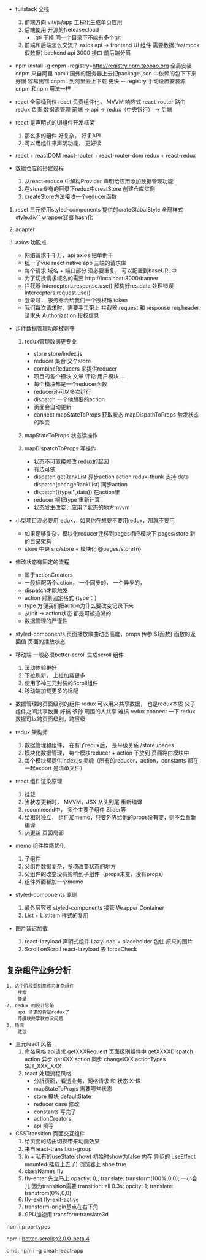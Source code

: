 - fullstack 全栈
    1. 前端方向 vitejs/app  工程化生成单页应用
    2. 后端使用 开源的Neteasecloud
        - .gti 干掉
            同一个目录下不能有多个git
    3. 前端和后端怎么交流？
        axios api -> 
        frontend UI 组件  需要数据(fastmock 假数据)
        backend  api 3000 接口 
        前后端分离

- npm install -g cnpm -registry=http://registry.npm.taobao.org
    全局安装 cnpm  来自阿里
    npm i 国外的服务器上去把package.json 中依赖的包下下来  好慢 容易出错
    cnpm i 到阿里云上下载 更快
    -- registry 手动设置安装源
    cnpm 和npm 用法一样

- react 全家桶到位
    react 负责组件化， MVVM 响应式
    react-router 路由
    redux 负责 数据流管理
        前端 ->  api ->  redux（中央银行） -> 后端

- react 是声明式的UI组件开发框架
    1. 那么多的组件 好复杂， 好多API
    2. 可以用组件来声明功能， 更好读 
    
- react + reactDOM 
    react-router + react-router-dom
    redux + react-redux 

- 数据仓库的搭建过程
    1. 从react-reduce 中解构Provider
        声明给应用添加数据管理功能
    2. 在store专有的目录下redux中creatStore 创建仓库实例
    3. createStore方法接收一个reducer函数

1. reset
    三元使用styled-components 提供的crateGlobalStyle 全局样式
    style.div`` wrapper容器 hash化
2. adapter

3. axios 功能点
    - 网络请求千千万，api axios 把单例干
    - 统一了vue raect  native app 三端的请求库
    - 每个请求 域名 + 端口部分 没必要重复，
        可以配置到baseURL中
    - 为了切换请求域名的需要
        http://localhost:3000/banner
    - 拦截器 interceptors.response.use()
        解构好res.data  处理错误
    interceptors.request.use()
    - 登录时， 服务器会给我们一个授权码 token
    - 我们每次请求时，需要手工带上
        拦截器 request 和 response
        req.header  请求头  Authorization 授权信息
        
- 组件数据管理功能被剥夺
    1. redux管理数据更专业
        - store store/index.js
        - reducer 集合 交个store
        - combineReducers 来提供reducer
        - 项目的各个模块  文章 评论 用户模块 ...
        - 每个模块都是一个reducer函数
        - reducer还可以多次运行 
        - dispatch 一个他想要的action
        - 页面会自动更新
        - connect mapStateToProps 获取状态
            mapDispathToProps 触发状态的改变

    2. mapStateToProps 状态读操作

    3. mapDispatchToProps 写操作
        - 状态不可直接修改 redux的起因
        - 有法可依 
        - dispatch getRankList 异步action action redux-thunk 支持
            data dispatch(changeRankList) 同步action
        - dispatch({type:'',data}) 在action里
        - reducer 根据type 重新计算
        - 状态发生改变，应用了状态的地方mvvm

- 小型项目没必要用redux，
    如果你在想要不要用redux，那就不要用
    - 如果足够复杂，模块化reducer迁移到pages相应模块下
        pages/store 新的目录架构
    - store 中央 src/store + 模块化  @pages/store{n}

- 修改状态有固定的流程
    - 属于actionCreators
    - 一般标配两个action， 一个同步的， 一个异步的，
    - dispatch才能触发
    - action 对象固定格式 {type：}
    - type 方便我们把action为什么要改变记录下来
    - 从init -> action状态 都是可被追溯的
    - 数据管理的严谨性

- styled-components
    页面播放歌曲动态高度，props 传参
    ${函数} 函数的返回值
    页面的播放状态

- 移动端 一般必须better-scroll 生成scroll 组件
    1. 滚动体验更好
    2. 下拉刷新， 上拉加载更多
    3. 使用了神三元封装的Scroll组件
    4. 移动端加载更多的标配

- 数据管理跨页面级别的组件
    redux 可以用来共享数据， 也是redux本质
    父子组件之间共享数据 好搞
    爷孙  周围的人共享  难搞  redux  connect 一下
    redux 数据可以跨页面级别，跨层级

- redux 架构师
    1. 数据管理和组件， 在有了redux后， 是平级关系
        /store   /pages
    2. 模块化数据管理， 每个模块reducer + action  下放到
        页面路由模块中
    3. 每个模块都提供index.js 灵魂（所有的reducer，action，constants 
        都在一起export  是清单文件）

- react 组件渲染原理 
    1. 挂载
    2. 当状态更新时，
        MVVM，JSX 从头到尾 重新编译
    3. recommend中， 多个主要子组件 Slider等
    4. 给相对独立， 组件加memo，只要外界给他的props没有变，则不会重新编译
    5. 热更新  页面局部

- memo 组件性能优化
    1. 子组件
    2. 父组件数据复杂，多项改变状态的地方
    3. 父组件的改变没有影响到子组件（props未变，没有props）
    4. 组件外面都加一个memo

- styled-components 原则
    1. 最外层容器 styled-components 接管
        Wrapper Container
    2. List + ListItem  样式的复用
    
- 图片延迟加载
    1. react-lazyload  声明式组件 LazyLoad + placeholder
        包住 原来的图片 
    2. Scroll  onScroll react-lazyload 去 forceCheck


## 复杂组件业务分析
    1. 这个阶段要刻意练习复杂组件 
        搜索
        登录
    2. redux 的设计思路
        api 请求的肯定redux了
        跨模块共享状态没问题
    3. 热词 
        建议

- 三元react 风格
    1. 命名风格
        api请求 getXXXRequest
        页面级别组件中 getXXXXDispatch
        action 异步 getXXX
        action 同步 changeXXX
        actionTypes SET_XXX_XXX
    2. react 处理流程风格
        - 分析页面，看透业务，网络请求 和 状态 XHR
        - mapStateToProps 需要哪些状态
        - store 模块 defaultState
        - reducer case 修改
        - constants 写完了
        - actionCreators 
        - api 填写
- CSSTransition 页面交互组件
    1. 给页面的路由切换带来动画效果
    2. 来自react-transition-group
    3. in + 私有的useState(show)
        初始时show为false 内存 异步的
        useEffect mounted(挂载上去了) 浏览器上  shoe true
    4. classNames fly 
    5. fly-enter 先立马上
        opactiy: 0;;
        translate: transform(100%,0,0);
        一小会儿 因为transition需要 transition: all 0.3s;
        opcity: 1;
        translate: transfrom(0%,0,0)
    6. fly-exit
        fly-exit-active
    7. transform-origin基点在右下角
    8. GPU加速用  transform:translate3d
    




 npm i prop-types

 npm i better-scroll@2.0.0-beta.4



 cmd: npm i -g creat-react-app
 
